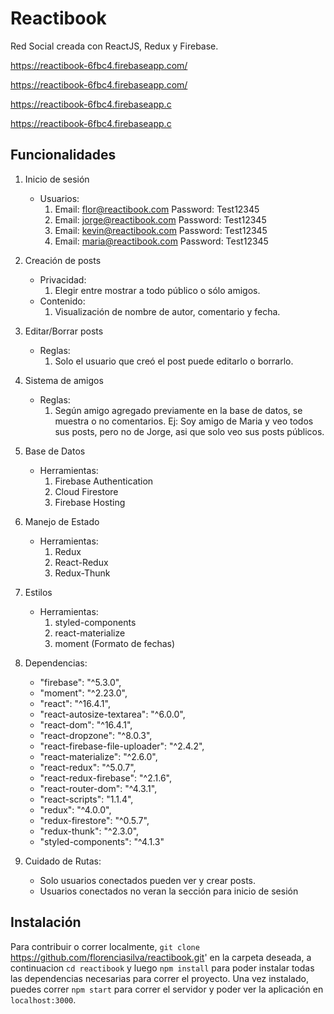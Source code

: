 # Reactibook 

Red Social creada con ReactJS, Redux y Firebase.

https://reactibook-6fbc4.firebaseapp.com/ 

https://reactibook-6fbc4.firebaseapp.com/ 

https://reactibook-6fbc4.firebaseapp.c

https://reactibook-6fbc4.firebaseapp.c


## Funcionalidades

1. Inicio de sesión
    * Usuarios:
        1. Email: flor@reactibook.com Password: Test12345
        2. Email: jorge@reactibook.com Password: Test12345
        3. Email: kevin@reactibook.com Password: Test12345
        4. Email: maria@reactibook.com Password: Test12345
2. Creación de posts 
    * Privacidad:
        1. Elegir entre mostrar a todo público o sólo amigos.
    * Contenido:
        1. Visualización de nombre de autor, comentario y fecha.
3. Editar/Borrar posts
    * Reglas:
        1. Solo el usuario que creó el post puede editarlo o borrarlo.
4. Sistema de amigos
    * Reglas:
        1. Según amigo agregado previamente en la base de datos, se muestra o no comentarios. Ej: Soy amigo de Maria y veo todos sus posts, pero no de Jorge, asi que solo veo sus posts públicos.
5. Base de Datos
    * Herramientas:
        1. Firebase Authentication
        2. Cloud Firestore
        3. Firebase Hosting
6. Manejo de Estado
    * Herramientas:
        1. Redux
        2. React-Redux
        3. Redux-Thunk
7. Estilos
    * Herramientas:
        1. styled-components
        2. react-materialize
        3. moment (Formato de fechas)

8. Dependencias:
   * "firebase": "^5.3.0",
   * "moment": "^2.23.0",
   * "react": "^16.4.1",
   * "react-autosize-textarea": "^6.0.0",
   * "react-dom": "^16.4.1",
   * "react-dropzone": "^8.0.3",
   * "react-firebase-file-uploader": "^2.4.2",
   * "react-materialize": "^2.6.0",
   * "react-redux": "^5.0.7",
   * "react-redux-firebase": "^2.1.6",
   * "react-router-dom": "^4.3.1",
   * "react-scripts": "1.1.4",
   * "redux": "^4.0.0",
   * "redux-firestore": "^0.5.7",
   * "redux-thunk": "^2.3.0",
   * "styled-components": "^4.1.3"

9. Cuidado de Rutas:
    * Solo usuarios conectados pueden ver y crear posts.
    * Usuarios conectados no veran la sección para inicio de sesión

## Instalación

Para contribuir o correr localmente, `git clone `https://github.com/florenciasilva/reactibook.git' en la carpeta deseada, a continuacion `cd reactibook` y luego `npm install` para poder instalar todas las dependencias necesarias para correr el proyecto. Una vez instalado, puedes correr `npm start` para correr el servidor y poder ver la aplicación en `localhost:3000`.

